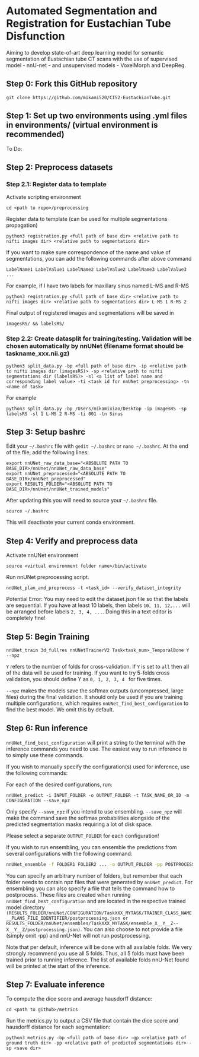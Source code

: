 # Automated Segmentation and Registration for Eustachian Tube Disfunction
Aiming to develop state-of-art deep learning model for semantic segmentation of Eustachian tube CT scans with the use of supervised model - nnU-net - and unsupervised models - VoxelMorph and DeepReg.

## Step 0: Fork this GitHub repository 
```
git clone https://github.com/mikami520/CIS2-EustachianTube.git
```

## Step 1: Set up two environments using .yml files in environments/ (virtual environment is recommended)
To Do:


## Step 2: Preprocess datasets
### Step 2.1: Register data to template
Activate scripting environment
```
cd <path to repo>/preprocessing
```
Register data to template (can be used for multiple segmentations propagation)
```
python3 registration.py <full path of base dir> <relative path to nifti images dir> <relative path to segmentations dir> 
```
If you want to make sure correspondence of the name and value of segmentations, you can add the following commands after above command
```
LabelName1 LabelValue1 LabelName2 LabelValue2 LabelName3 LabelValue3 ...
```
For example, if I have two labels for maxillary sinus named L-MS and R-MS
```
python3 registration.py <full path of base dir> <relative path to nifti images dir> <relative path to segmentations dir> L-MS 1 R-MS 2
```
Final output of registered images and segmentations will be saved in 
```
imagesRS/ && labelsRS/
```
### Step 2.2: Create datasplit for training/testing. Validation will be chosen automatically by nnUNet (filename format should be taskname_xxx.nii.gz)
```
python3 split_data.py -bp <full path of base dir> -ip <relative path to nifti images dir (imagesRS)> -sp <relative path to nifti segmentations dir (labelsRS)> -sl <a list of label name and corresponding label value> -ti <task id for nnUNet preprocessing> -tn <name of task>
```
For example
```
python3 split_data.py -bp /Users/mikamixiao/Desktop -ip imagesRS -sp labelsRS -sl 1 L-MS 2 R-MS -ti 001 -tn Sinus
```

## Step 3: Setup bashrc

Edit your `~/.bashrc` file with `gedit ~/.bashrc` or `nano ~/.bashrc`. At the end of the file, add the following lines:

```
export nnUNet_raw_data_base="<ABSOLUTE PATH TO BASE_DIR>/nnUnet/nnUNet_raw_data_base" 
export nnUNet_preprocessed="<ABSOLUTE PATH TO BASE_DIR>/nnUNet_preprocessed" 
export RESULTS_FOLDER="<ABSOLUTE PATH TO BASE_DIR>/nnUnet/nnUNet_trained_models"
```

After updating this you will need to source your `~/.bashrc` file.

```
source ~/.bashrc
```

This will deactivate your current conda environment.

## Step 4: Verify and preprocess data
Activate nnUNet environment
```
source <virtual environment folder name>/bin/activate
```
Run nnUNet preprocessing script.
```
nnUNet_plan_and_preprocess -t <task_id> --verify_dataset_integrity
```
Potential Error: You may need to edit the dataset.json file so that the labels are sequential. If you have at least 10 labels, then labels `10, 11, 12,...` will be arranged before labels `2, 3, 4, ...`. Doing this in a text editor is completely fine!

## Step 5: Begin Training

```
nnUNet_train 3d_fullres nnUNetTrainerV2 Task<task_num>_TemporalBone Y --npz
```

`Y` refers to the number of folds for cross-validation. If `Y` is set to `all` then all of the data will be used for training. If you want to try 5-folds cross validation, you should define Y as `0, 1, 2, 3, 4 ` for five times.

`--npz` makes the models save the softmax outputs (uncompressed, large files) during the final validation. It should only be used if you are training multiple configurations, which requires `nnUNet_find_best_configuration` to find the best model. We omit this by default.

## Step 6: Run inference

`nnUNet_find_best_configuration` will print a string to the terminal with the inference commands you need to use.
The easiest way to run inference is to simply use these commands.

If you wish to manually specify the configuration(s) used for inference, use the following commands:

For each of the desired configurations, run:

```
nnUNet_predict -i INPUT_FOLDER -o OUTPUT_FOLDER -t TASK_NAME_OR_ID -m CONFIGURATION --save_npz
```

Only specify `--save_npz` if you intend to use ensembling. `--save_npz` will make the command save the softmax
probabilities alongside of the predicted segmentation masks requiring a lot of disk space.

Please select a separate `OUTPUT_FOLDER` for each configuration!

If you wish to run ensembling, you can ensemble the predictions from several configurations with the following command:

```bash
nnUNet_ensemble -f FOLDER1 FOLDER2 ... -o OUTPUT_FOLDER -pp POSTPROCESSING_FILE
```

You can specify an arbitrary number of folders, but remember that each folder needs to contain npz files that were
generated by `nnUNet_predict`. For ensembling you can also specify a file that tells the command how to postprocess.
These files are created when running `nnUNet_find_best_configuration` and are located in the respective trained model directory `(RESULTS_FOLDER/nnUNet/CONFIGURATION/TaskXXX_MYTASK/TRAINER_CLASS_NAME__PLANS_FILE_IDENTIFIER/postprocessing.json or RESULTS_FOLDER/nnUNet/ensembles/TaskXXX_MYTASK/ensemble_X__Y__Z--X__Y__Z/postprocessing.json)`. You can also choose to not provide a file (simply omit -pp) and nnU-Net will not run postprocessing.

Note that per default, inference will be done with all available folds. We very strongly recommend you use all 5 folds.
Thus, all 5 folds must have been trained prior to running inference. The list of available folds nnU-Net found will be
printed at the start of the inference.

## Step 7: Evaluate inference
To compute the dice score and average hausdorff distance:
```
cd <path to github>/metrics
```
Run the metrics.py to output a CSV file that contain the dice score and hausdorff distance for each segmentation:
```
python3 metrics.py -bp <full path of base dir> -gp <relative path of ground truth dir> -pp <relative path of predicted segmentations dir> -sp <save dir>
```

